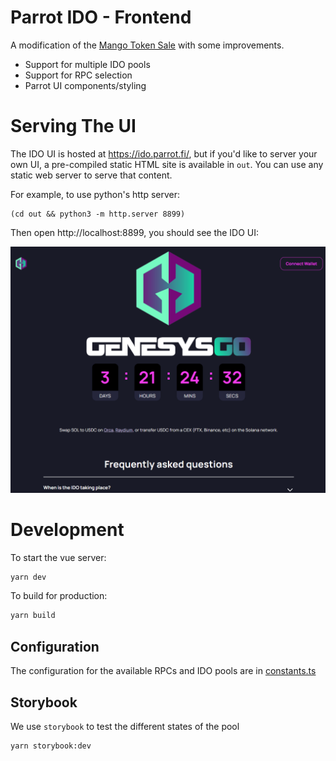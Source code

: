 # Parrot IDO - Frontend

A modification of the [Mango Token Sale](https://github.com/blockworks-foundation/mango-token-sale) with some improvements.

- Support for multiple IDO pools
- Support for RPC selection
- Parrot UI components/styling

# Serving The UI

The IDO UI is hosted at https://ido.parrot.fi/, but if you'd like to server your own UI, a pre-compiled static HTML site is available in `out`. You can use any static web server to serve that content.

For example, to use python's http server:

```
(cd out && python3 -m http.server 8899)
```

Then open http://localhost:8899, you should see the IDO UI:

![](./images/ido-ui.png)

# Development

To start the vue server:

```bash
yarn dev
```

To build for production:

```bash
yarn build
```

## Configuration

The configuration for the available RPCs and IDO pools are in [constants.ts](./src/config/constants.ts)

## Storybook

We use `storybook` to test the different states of the pool

```bash
yarn storybook:dev
```
